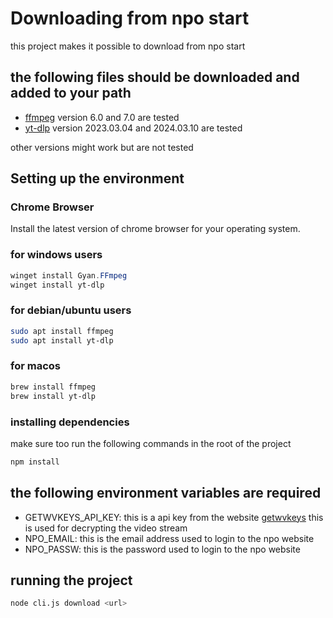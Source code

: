 # Downloading from npo start

this project makes it possible to download from npo start

## the following files should be downloaded and added to your path

- [ffmpeg](https://ffmpeg.org/download.html) version 6.0 and 7.0 are tested
- [yt-dlp](https://github.com/yt-dlp/yt-dlp) version 2023.03.04 and 2024.03.10
  are tested

other versions might work but are not tested

## Setting up the environment

### Chrome Browser

Install the latest version of chrome browser for your operating system.

### for windows users

```powershell
winget install Gyan.FFmpeg
winget install yt-dlp
```

### for debian/ubuntu users

```bash
sudo apt install ffmpeg
sudo apt install yt-dlp
```

### for macos

```bash
brew install ffmpeg
brew install yt-dlp
```

### installing dependencies

make sure too run the following commands in the root of the project

```bash
npm install
```

## the following environment variables are required

- GETWVKEYS_API_KEY: this is a api key from the website
  [getwvkeys](https://getwvkeys.cc) this is used for decrypting the video stream
- NPO_EMAIL: this is the email address used to login to the npo website
- NPO_PASSW: this is the password used to login to the npo website

## running the project

```bash
node cli.js download <url>
```

